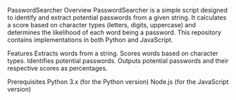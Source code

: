 PasswordSearcher
Overview
PasswordSearcher is a simple script designed to identify and extract potential passwords from a given string. It calculates a score based on character types (letters, digits, uppercase) and determines the likelihood of each word being a password. This repository contains implementations in both Python and JavaScript.

Features
Extracts words from a string.
Scores words based on character types.
Identifies potential passwords.
Outputs potential passwords and their respective scores as percentages.

Prerequisites
Python 3.x (for the Python version)
Node.js (for the JavaScript version)
